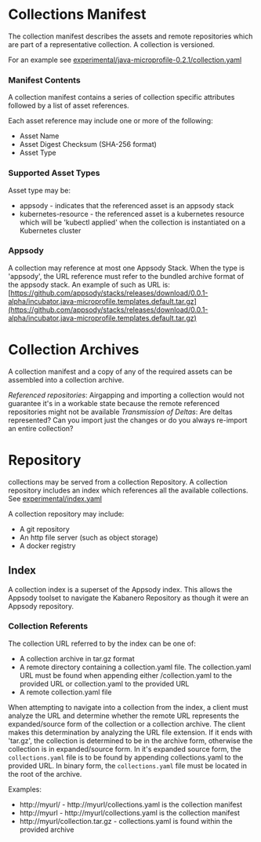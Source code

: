 # Collections Manifest

The collection manifest describes the assets and remote repositories which are part of a representative collection. A collection is versioned. 

For an example see [experimental/java-microprofile-0.2.1/collection.yaml](experimental/java-microprofile-0.2.1/collection.yaml)

### Manifest Contents

A collection manifest contains a series of collection specific attributes followed by a list of asset references. 

Each asset reference may include one or more of the following: 
* Asset Name
* Asset Digest Checksum (SHA-256 format)
* Asset Type

### Supported Asset Types

Asset type may be: 

* appsody - indicates that the referenced asset is an appsody stack
* kubernetes-resource - the referenced asset is a kubernetes resource which will be 'kubectl applied' when the collection is instantiated on a Kubernetes cluster

### Appsody

A collection may reference at most one Appsody Stack. When the type is 'appsody', the URL reference must refer to the bundled archive format of the appsody stack. An example of such as URL is: [https://github.com/appsody/stacks/releases/download/0.0.1-alpha/incubator.java-microprofile.templates.default.tar.gz](https://github.com/appsody/stacks/releases/download/0.0.1-alpha/incubator.java-microprofile.templates.default.tar.gz)

# Collection Archives

A collection manifest and a copy of any of the required assets can be assembled into a collection archive. 

*Referenced repositories*: Airgapping and importing a collection would not guarantee it's in a workable state because the remote referenced repositories might not be available
*Transmission of Deltas*: Are deltas represented? Can you import just the changes or do you always re-import an entire collection? 

# Repository

collections may be served from a collection Repository. A collection repository includes an index which references all the available collections. See [experimental/index.yaml](experimental/index.yaml)

A collection repository may include: 
* A git repository
* An http file server (such as object storage)
* A docker registry

## Index

A collection index is a superset of the Appsody index. This allows the Appsody toolset to navigate the Kabanero Repository as though it were an Appsody repository. 

### Collection Referents

The collection URL referred to by the index can be one of: 

* A collection archive in tar.gz format
* A remote directory containing a collection.yaml file. The collection.yaml URL must be found when appending either /collection.yaml to the provided URL or collection.yaml to the provided URL
* A remote collection.yaml file

When attempting to navigate into a collection from the index, a client must analyze the URL and determine whether the remote URL represents the expanded/source form of the collection or a collection archive. The client makes this determination by analyzing the URL file extension. If it ends with 'tar.gz', the collection is determined to be in the archive form, otherwise the collection is in expanded/source form. In it's expanded source form, the `collections.yaml` file is to be found by appending collections.yaml to the provided URL. In binary form, the `collections.yaml` file must be located in the root of the archive. 

Examples:

* http://myurl/ - http://myurl/collections.yaml is the collection manifest
* http://myurl - http://myurl/collections.yaml is the collection manifest
* http://myurl/collection.tar.gz - collections.yaml is found within the provided archive
